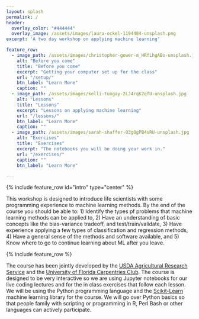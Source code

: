 ```yaml
---
layout: splash
permalink: /
header:
  overlay_color: "#444444"
  overlay_image: /assets/images/laura-ockel-1194484-unsplash.png
excerpt: 'A two day workshop on applying machine learning'

feature_row:
  - image_path: /assets/images/christopher-gower-m_HRfLhgABo-unsplash.jpg
    alt: "Before you come"
    title: "Before you come"
    excerpt: "Getting your computer set up for the class"
    url: "/setup/"
    btn_label: "Learn More"
    caption: ""
  - image_path: /assets/images/kelli-tungay-2LJ4rqK2qfU-unsplash.jpg
    alt: "Lessons"
    title: "Lessons"
    excerpt: "Lessons on applying machine learning"
    url: "/lessons/"
    btn_label: "Learn More"
    caption: ""
  - image_path: /assets/images/sarah-shaffer-O3gOgPB4sRU-unsplash.jpg
    alt: "Exercises"
    title: "Exercises"
    excerpt: "The notebooks you will be doing your work in."
    url: "/exercises/"
    caption: ""
    btn_label: "Learn More"

---
```



{% include feature_row id="intro" type="center" %}

This workshop is designed to introduce life scientists with some programming experience to machine learning methods.  By the end of the course you should be able to: 1) Identify the types pf problems that machine learning methods can be applied to, 2) Have an understanding of basic concepts like the bias-variance tradeoff, and test/train/validate, 3) Have experience applying a few types of classification and regression methods, 4) Have a general sense of the methods and software  available, and 5) Know where to go to continue learning about ML after you leave.

{% include feature_row %}

The course has been jointly developed by the [USDA Agricultural Research Service](https://ars.usda.gov) and the [University of Florida Carpentries Club](https://www.uf-carpentries.org/). The course is designed to be very interactive so we are using Jupyter notebooks for our live coding lectures and for the in class exercises that follow each lesson. We will be using  the Python programming language and the [Scikit-Learn](https://scikit-learn.org/stable/) machine learning library for the course. We will go over Python basics so that people family with scripting or programming in R, Perl Bash or other languages can actively participate.
